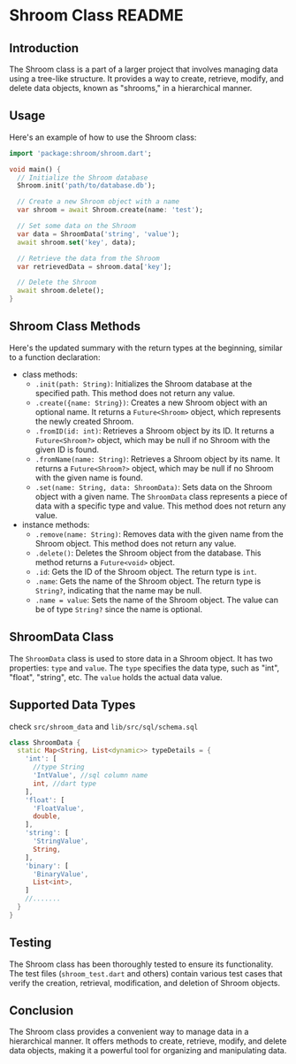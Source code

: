 # Shroom Class README

## Introduction

The Shroom class is a part of a larger project that involves managing data using a tree-like structure. It provides a way to create, retrieve, modify, and delete data objects, known as "shrooms," in a hierarchical manner.

## Usage

Here's an example of how to use the Shroom class:

```dart
import 'package:shroom/shroom.dart';

void main() {
  // Initialize the Shroom database
  Shroom.init('path/to/database.db');

  // Create a new Shroom object with a name
  var shroom = await Shroom.create(name: 'test');

  // Set some data on the Shroom
  var data = ShroomData('string', 'value');
  await shroom.set('key', data);

  // Retrieve the data from the Shroom
  var retrievedData = shroom.data['key'];

  // Delete the Shroom
  await shroom.delete();
}
```

## Shroom Class Methods

Here's the updated summary with the return types at the beginning, similar to a function declaration:


- class methods:
    - `.init(path: String)`: Initializes the Shroom database at the specified path. This method does not return any value.
    - `.create({name: String})`: Creates a new Shroom object with an optional name. It returns a `Future<Shroom>` object, which represents the newly created Shroom.
    - `.fromID(id: int)`: Retrieves a Shroom object by its ID. It returns a `Future<Shroom?>` object, which may be null if no Shroom with the given ID is found.
    - `.fromName(name: String)`: Retrieves a Shroom object by its name. It returns a `Future<Shroom?>` object, which may be null if no Shroom with the given name is found.
    - `.set(name: String, data: ShroomData)`: Sets data on the Shroom object with a given name. The `ShroomData` class represents a piece of data with a specific type and value. This method does not return any value.
- instance methods:
    - `.remove(name: String)`: Removes data with the given name from the Shroom object. This method does not return any value.
    - `.delete()`: Deletes the Shroom object from the database. This method returns a `Future<void>` object.
    - `.id`: Gets the ID of the Shroom object. The return type is `int`.
    - `.name`: Gets the name of the Shroom object. The return type is `String?`, indicating that the name may be null.
    - `.name = value`: Sets the name of the Shroom object. The value can be of type `String?` since the name is optional.

## ShroomData Class

The `ShroomData` class is used to store data in a Shroom object. It has two properties: `type` and `value`. The `type` specifies the data type, such as "int", "float", "string", etc. The `value` holds the actual data value.

## Supported Data Types
check `src/shroom_data` and  `lib/src/sql/schema.sql`
```dart
class ShroomData {
  static Map<String, List<dynamic>> typeDetails = {
    'int': [
      //type String
      'IntValue', //sql column name
      int, //dart type
    ],
    'float': [
      'FloatValue',
      double,
    ],
    'string': [
      'StringValue',
      String,
    ],
    'binary': [
      'BinaryValue',
      List<int>,
    ]
    //.......
  }
}

```

## Testing

The Shroom class has been thoroughly tested to ensure its functionality. The test files (`shroom_test.dart` and others) contain various test cases that verify the creation, retrieval, modification, and deletion of Shroom objects.

## Conclusion

The Shroom class provides a convenient way to manage data in a hierarchical manner. It offers methods to create, retrieve, modify, and delete data objects, making it a powerful tool for organizing and manipulating data.